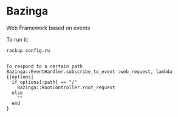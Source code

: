 # Bazinga

Web Framework based on events

To run it:

    rackup config.ru


    To respond to a certain path
    Bazinga::EventHandler.subscribe_to_event :web_request, lambda {|options|
      if options[:path] == "/"
        Bazinga::RootController.root_request
      else
        ""
      end
    }
